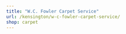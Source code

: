 ```yaml
---
title: "W.C. Fowler Carpet Service"
url: /kensington/w-c-fowler-carpet-service/
shop: carpet
---
```

